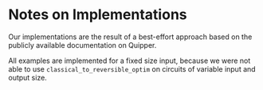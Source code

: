 # Notes on Implementations

Our implementations are the result of a best-effort approach based on the
publicly available documentation on Quipper.

All examples are implemented for a fixed size input, because we were not able to
use ` classical_to_reversible_optim ` on circuits of variable input and output
size.
